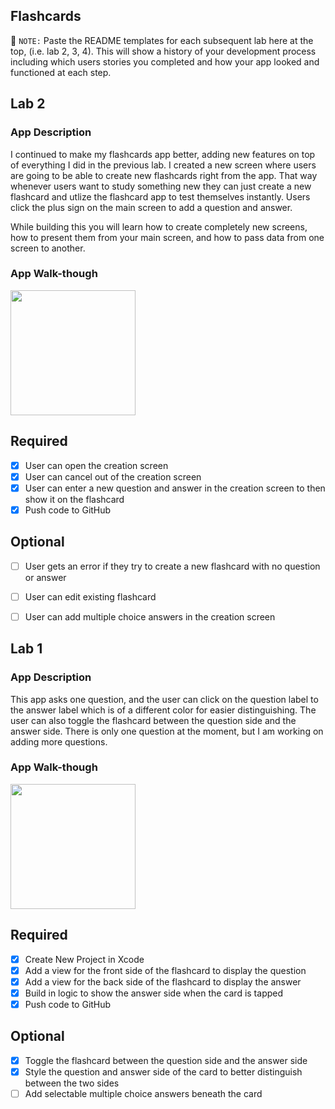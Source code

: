 ## Flashcards

📝 `NOTE:` Paste the README templates for each subsequent lab here at the top, (i.e. lab 2, 3, 4). This will show a history of your development process including which users stories you completed and how your app looked and functioned at each step.

## Lab 2

### App Description
I continued to make my flashcards app better, adding new features on top of everything I did in the previous lab. I created a new screen where users are going to be able to create new flashcards right from the app. That way whenever users want to study something new they can just create a new flashcard and utlize the flashcard app to test themselves instantly. Users click the plus sign on the main screen to add a question and answer.

While building this you will learn how to create completely new screens, how to present them from your main screen, and how to pass data from one screen to another.
### App Walk-though

<img src="http://g.recordit.co/V54CO3j64E.gif" width=200><br>

## Required
- [x] User can open the creation screen
- [x] User can cancel out of the creation screen
- [x] User can enter a new question and answer in the creation screen to then show it on the flashcard
- [x] Push code to GitHub
## Optional
- [ ] User gets an error if they try to create a new flashcard with no question or answer
- [ ] User can edit existing flashcard
- [ ] User can add multiple choice answers in the creation screen



## Lab 1

### App Description
This app asks one question, and the user can click on the question label to the answer label which is of a different color for easier distinguishing. The user can also toggle the flashcard between the question side and the answer side. There is only one question at the moment, but I am working on adding more questions.

### App Walk-though

<img src="http://g.recordit.co/nuj8bfSKsD.gif" width=200><br>


## Required
- [x] Create New Project in Xcode
- [x] Add a view for the front side of the flashcard to display the question
- [x] Add a view for the back side of the flashcard to display the answer
- [x] Build in logic to show the answer side when the card is tapped
- [x] Push code to GitHub
## Optional
- [x] Toggle the flashcard between the question side and the answer side
- [x] Style the question and answer side of the card to better distinguish between the two sides
- [ ] Add selectable multiple choice answers beneath the card
